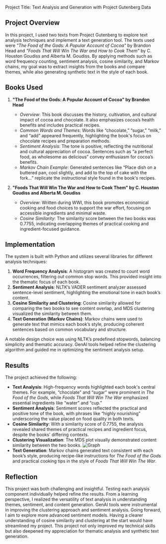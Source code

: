 Project Title: Text Analysis and Generation with Project Gutenberg Data

## Project Overview
In this project, I used two texts from Project Gutenberg to explore text analysis techniques and implement a text generation tool. The texts used were *"The Food of the Gods: A Popular Account of Cocoa"* by Brandon Head and *"Foods That Will Win The War and How to Cook Them"* by C. Houston Goudiss and Alberta M. Goudiss. By applying methods such as word frequency counting, sentiment analysis, cosine similarity, and Markov chains, my goal was to extract insights from the books and compare themes, while also generating synthetic text in the style of each book.

## Books Used
1. **"The Food of the Gods: A Popular Account of Cocoa" by Brandon Head**  
   - *Overview*: This book discusses the history, cultivation, and cultural impact of cocoa and chocolate. It also emphasizes cocoa’s health benefits and includes practical recipes.
   - *Common Words and Themes*: Words like “chocolate,” “sugar,” “milk,” and “add” appeared frequently, highlighting the book's focus on chocolate recipes and preparation methods.
   - *Sentiment Analysis*: The tone is positive, reflecting the nutritional and cultural appreciation of cocoa. Sentences such as “a perfect food, as wholesome as delicious” convey enthusiasm for cocoa’s benefits.
   - *Markov Chain Example*: Generated sentences like “Place dish on a buttered pan, cool slightly, and add to the top of cake with the fork…” replicate the instructional style found in the book's recipes.

2. **"Foods That Will Win The War and How to Cook Them" by C. Houston Goudiss and Alberta M. Goudiss**  
   - *Overview*: Written during WWI, this book promotes economical cooking and food choices to support the war effort, focusing on accessible ingredients and minimal waste.
   - *Cosine Similarity*: The similarity score between the two books was 0.7755, indicating overlapping themes of practical cooking and ingredient-focused guidance.

## Implementation
The system is built with Python and utilizes several libraries for different analysis techniques:
1. **Word Frequency Analysis**: A histogram was created to count word occurrences, filtering out common stop words. This provided insight into the thematic focus of each book.
2. **Sentiment Analysis**: NLTK’s VADER sentiment analyzer assessed sentence-level sentiment, highlighting the emotional tone in each book’s content.
3. **Cosine Similarity and Clustering**: Cosine similarity allowed for comparing the two books to see content overlap, and MDS clustering visualized the similarity between them.
4. **Text Generation (Markov Chains)**: Markov chains were used to generate text that mimics each book’s style, producing coherent sentences based on common vocabulary and structure.

A notable design choice was using NLTK’s predefined stopwords, balancing simplicity and thematic accuracy. GenAI tools helped refine the clustering algorithm and guided me in optimizing the sentiment analysis setup.

## Results
The project achieved the following:
- **Text Analysis**: High-frequency words highlighted each book's central themes. For example, “chocolate” and “sugar” were prominent in *The Food of the Gods*, while *Foods That Will Win The War* emphasized essential ingredients like “water” and “cup.”
- **Sentiment Analysis**: Sentiment scores reflected the practical and positive tone of the book, with phrases like “highly nourishing” underscoring the value placed on food quality in both texts.
- **Cosine Similarity**: With a similarity score of 0.7755, the analysis revealed shared themes of practical recipes and ingredient focus, despite the books' differing contexts.
- **Clustering Visualization**: The MDS plot visually demonstrated content similarity between the two books.
  ![Graph](https://github.com/user-attachments/assets/c3b29bc3-28fc-4398-b5f6-d5d5d72eda04)
- **Text Generation**: Markov chains generated text consistent with each book’s style, producing recipe-like instructions for *The Food of the Gods* and practical cooking tips in the style of *Foods That Will Win The War*.

## Reflection
This project was both challenging and insightful. Testing each analysis component individually helped refine the results. From a learning perspective, I realized the versatility of text analysis in understanding themes, sentiment, and content generation. GenAI tools were instrumental in improving the clustering approach and sentiment analysis. Going forward, I aim to explore more advanced sentiment models. Having a clearer understanding of cosine similarity and clustering at the start would have streamlined my project.  This project not only improved my technical skills but also deepened my appreciation for thematic analysis and synthetic text generation.

